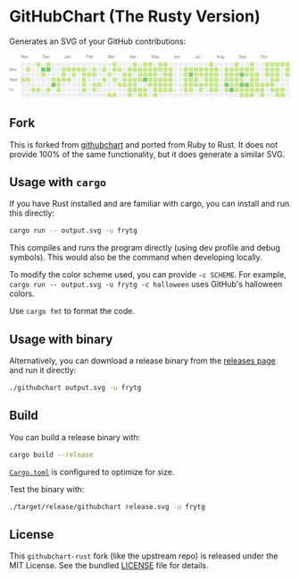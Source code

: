 # GitHubChart (The Rusty Version)

Generates an SVG of your GitHub contributions:

![Example image](./assets/frytg.svg)

## Fork

This is forked from [githubchart](https://github.com/akerl/githubchart) and ported from Ruby to Rust. It does not provide 100% of the same functionality, but it does generate a similar SVG.

## Usage with `cargo`

If you have Rust installed and are familiar with cargo, you can install and run this directly:

```sh
cargo run -- output.svg -u frytg
```

This compiles and runs the program directly (using dev profile and debug symbols). This would also be the command when developing locally.

To modify the color scheme used, you can provide `-c SCHEME`. For example, `cargo run -- output.svg -u frytg -c halloween` uses GitHub's halloween colors.

Use `cargo fmt` to format the code.

## Usage with binary

Alternatively, you can download a release binary from the [releases page](https://github.com/frytg/githubchart-rust/releases) and run it directly:

```sh
./githubchart output.svg -u frytg
```

## Build

You can build a release binary with:

```sh
cargo build --release
```

[`Cargo.toml`](./Cargo.toml) is configured to optimize for size.

Test the binary with:

```sh
./target/release/githubchart release.svg -u frytg
```

## License

This `githubchart-rust` fork (like the upstream repo) is released under the MIT License. See the bundled [LICENSE](./LICENSE) file for details.
